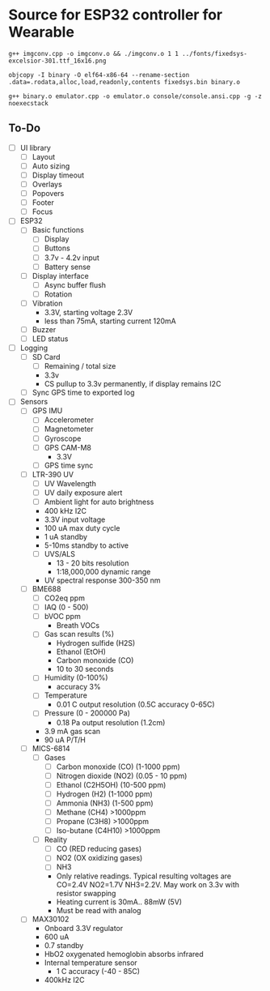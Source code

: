 # Source for ESP32 controller for Wearable

`g++ imgconv.cpp -o imgconv.o && ./imgconv.o 1 1 ../fonts/fixedsys-excelsior-301.ttf_16x16.png`

`objcopy -I binary -O elf64-x86-64 --rename-section .data=.rodata,alloc,load,readonly,contents fixedsys.bin binary.o`

`g++ binary.o emulator.cpp -o emulator.o console/console.ansi.cpp -g -z noexecstack`

## To-Do

- [ ] UI library
    - [ ] Layout
    - [ ] Auto sizing
    - [ ] Display timeout
    - [ ] Overlays
    - [ ] Popovers
    - [ ] Footer
    - [ ] Focus
- [ ] ESP32
    - [ ] Basic functions
        - [ ] Display
        - [ ] Buttons
        - [ ] 3.7v \- 4.2v input
        - [ ] Battery sense
    - [ ] Display interface
        - [ ] Async buffer flush
        - [ ] Rotation
    - [ ] Vibration
        - 3.3V, starting voltage 2.3V
        - less than 75mA, starting current 120mA
    - [ ] Buzzer
    - [ ] LED status
- [ ] Logging
    - [ ] SD Card
        - [ ] Remaining / total size
        - 3.3v
        - CS pullup to 3.3v permanently, if display remains I2C
    - [ ] Sync GPS time to exported log
- [ ] Sensors
    - [ ] GPS IMU
        - [ ] Accelerometer
        - [ ] Magnetometer
        - [ ] Gyroscope
        - [ ] GPS CAM-M8
            - 3.3V
        - [ ] GPS time sync
    - [ ] LTR-390 UV
        - [ ] UV Wavelength
        - [ ] UV daily exposure alert
        - [ ] Ambient light for auto brightness
        - 400 kHz I2C
        - 3.3V input voltage
        - 100 uA max duty cycle
        - 1 uA standby
        - 5-10ms standby to active
        - [ ] UVS/ALS
            - 13 - 20 bits resolution
            - 1:18,000,000 dynamic range
        - UV spectral response 300-350 nm
    - [ ] BME688
        - [ ] CO2eq ppm
        - [ ] IAQ (0 - 500)
        - [ ] bVOC ppm
            - Breath VOCs
        - [ ] Gas scan results (%)
            - Hydrogen sulfide (H2S)
            - Ethanol (EtOH)
            - Carbon monoxide (CO)
            - 10 to 30 seconds
        - [ ] Humidity (0-100%)
            - accuracy 3%
        - [ ] Temperature
            - 0.01 C output resolution (0.5C accuracy 0-65C)
        - [ ] Pressure (0 - 200000 Pa)
            - 0.18 Pa output resolution (1.2cm)
        - 3.9 mA gas scan
        - 90 uA P/T/H
    - [ ] MICS-6814
        - [ ] Gases
            - [ ] Carbon monoxide (CO) (1-1000 ppm)
            - [ ] Nitrogen dioxide (NO2) (0.05 - 10 ppm)
            - [ ] Ethanol (C2H5OH) (10-500 ppm)
            - [ ] Hydrogen (H2) (1-1000 ppm)
            - [ ] Ammonia (NH3) (1-500 ppm)
            - [ ] Methane (CH4) >1000ppm
            - [ ] Propane (C3H8) >1000ppm
            - [ ] Iso-butane (C4H10) >1000ppm
        - [ ] Reality
            - [ ] CO (RED reducing gases)
            - [ ] NO2 (OX oxidizing gases)
            - [ ] NH3
            - Only relative readings. Typical resulting voltages are CO=2.4V NO2=1.7V NH3=2.2V. May work on 3.3v with resistor swapping
            - Heating current is 30mA.. 88mW (5V)
            - Must be read with analog
    - [ ] MAX30102
        - Onboard 3.3V regulator
        - 600 uA
        - 0.7 standby
        - HbO2 oxygenated hemoglobin absorbs infrared
        - Internal temperature sensor
            - 1 C accuracy (-40 - 85C)
        - 400kHz I2C
